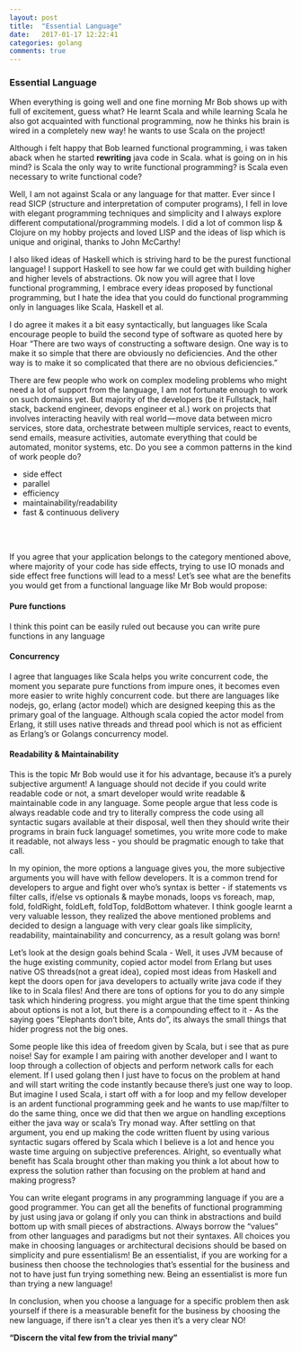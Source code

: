 ```yaml
---
layout: post
title:  "Essential Language"
date:   2017-01-17 12:22:41
categories: golang
comments: true
---
```

<h3>Essential Language</h3>

When everything is going well and one fine morning Mr Bob shows up with full of excitement, guess what? He learnt Scala and while learning Scala he also got acquainted with functional programming, now he thinks his brain is wired in a completely new way! he wants to use Scala on the project!

Although i felt happy that Bob learned functional programming, i was taken aback when he started <b>rewriting</b> java code in Scala. what is going on in his mind? is Scala the only way to write functional programming? is Scala even necessary to write functional code?

Well, I am not against Scala or any language for that matter. Ever since I read SICP (structure and interpretation of computer programs), I fell in love with elegant programming techniques and simplicity and I always explore different computational/programming models. I did a lot of common lisp & Clojure on my hobby projects and loved LISP and the ideas of lisp which is unique and original, thanks to John McCarthy!


I also liked ideas of Haskell which is striving hard to be the purest functional language! I support Haskell to see how far we could get with building higher and higher levels of abstractions.
Ok now you will agree that I love functional programming, I embrace every ideas proposed by functional programming, but I hate the idea that you could do functional programming only in languages like Scala, Haskell et al.

I do agree it makes it a bit easy syntactically, but languages like Scala encourage people to build the second type of software as quoted here by Hoar “There are two ways of constructing a software design. One way is to make it so simple that there are obviously no deficiencies. And the other way is to make it so complicated that there are no obvious deficiencies.”

There are few people who work on complex modeling problems who might need a lot of support from the language, I am not fortunate enough to work on such domains yet. But majority of the developers (be it Fullstack, half stack, backend engineer, devops engineer et al.) work on projects that involves interacting heavily with real world — move data between micro services, store data, orchestrate between multiple services, react to events, send emails, measure activities, automate everything that could be automated, monitor systems, etc.
Do you see a common patterns in the kind of work people do?

<ul>
<li>side effect
<li>parallel
<li>efficiency
<li>maintainability/readability
<li>fast & continuous delivery
</ul>

<br/><br/>

If you agree that your application belongs to the category mentioned above, where majority of your code has side effects, trying to use IO monads and side effect free functions will lead to a mess!
Let’s see what are the benefits you would get from a functional language like Mr Bob would propose:

<h4>Pure functions</h4>

I think this point can be easily ruled out because you can write pure functions in any language


<h4>Concurrency</h4>

I agree that languages like Scala helps you write concurrent code, the moment you separate pure functions from impure ones, it becomes even more easier to write highly concurrent code. but there are languages like nodejs, go, erlang (actor model) which are designed keeping this as the primary goal of the language. Although scala copied the actor model from Erlang, it still uses native threads and thread pool which is not as efficient as Erlang’s or Golangs concurrency model.


<h4>Readability & Maintainability</h4>

This is the topic Mr Bob would use it for his advantage, because it’s a purely subjective argument!
A language should not decide if you could write readable code or not, a smart developer would write readable & maintainable code in any language. Some people argue that less code is always readable code and try to literally compress the code using all syntactic sugars available at their disposal, well then they should write their programs in brain fuck language! sometimes, you write more code to make it readable, not always less - you should be pragmatic enough to take that call.

In my opinion, the more options a language gives you, the more subjective arguments you will have with fellow developers. It is a common trend for developers to argue and fight over who’s syntax is better - if statements vs filter calls, if/else vs optionals & maybe monads, loops vs foreach, map, fold, foldRight, foldLeft, foldTop, foldBottom whatever.
I think google learnt a very valuable lesson, they realized the above mentioned problems and decided to design a language with very clear goals like simplicity, readability, maintainability and concurrency, as a result golang was born!

Let’s look at the design goals behind Scala - Well, it uses JVM because of the huge existing community, copied actor model from Erlang but uses native OS threads(not a great idea), copied most ideas from Haskell and kept the doors open for java developers to actually write java code if they like to in Scala files! And there are tons of options for you to do any simple task which hindering progress. you might argue that the time spent thinking about options is not a lot, but there is a compounding effect to it - As the saying goes “Elephants don’t bite, Ants do”, its always the small things that hider progress not the big ones.

Some people like this idea of freedom given by Scala, but i see that as pure noise! Say for example I am pairing with another developer and I want to loop through a collection of objects and perform network calls for each element. If I used golang then I just have to focus on the problem at hand and will start writing the code instantly because there’s just one way to loop. But imagine I used Scala, i start off with a for loop and my fellow developer is an ardent functional programming geek and he wants to use map/filter to do the same thing, once we did that then we argue on handling exceptions either the java way or scala’s Try monad way. After settling on that argument, you end up making the code written fluent by using various syntactic sugars offered by Scala which I believe is a lot and hence you waste time arguing on subjective preferences. Alright, so eventually what benefit has Scala brought other than making you think a lot about how to express the solution rather than focusing on the problem at hand and making progress?

You can write elegant programs in any programming language if you are a good programmer. You can get all the benefits of functional programming by just using java or golang if only you can think in abstractions and build bottom up with small pieces of abstractions. Always borrow the “values” from other languages and paradigms but not their syntaxes.
All choices you make in choosing languages or architectural decisions should be based on simplicity and pure essentialism! Be an essentialist, if you are working for a business then choose the technologies that’s essential for the business and not to have just fun trying something new. Being an essentialist is more fun than trying a new language!


In conclusion, when you choose a language for a specific problem then ask yourself if there is a measurable benefit for the business by choosing the new language, if there isn't a clear yes then it’s a very clear NO!


<b>“Discern the vital few from the trivial many”</b>
